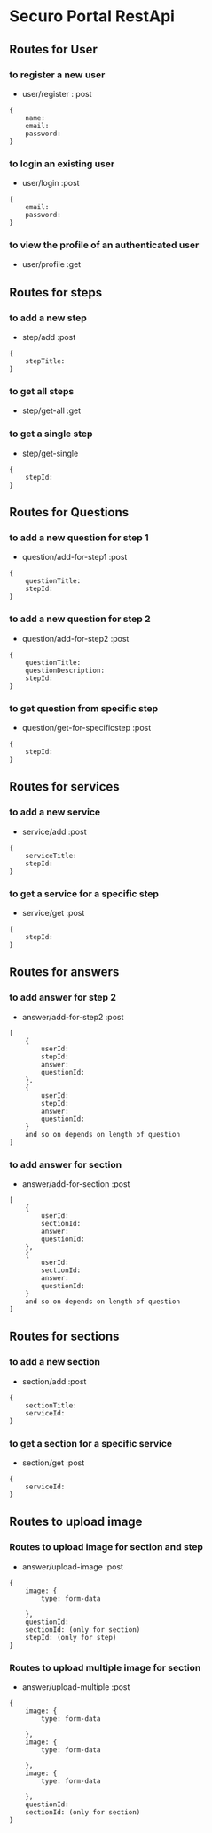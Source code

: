 # Securo Portal RestApi

## Routes for User

### to register a new user

- user/register : post

```
{
    name:
    email:
    password:
}
```

### to login an existing user

- user/login :post

```
{
    email:
    password:
}
```

### to view the profile of an authenticated user

- user/profile :get

## Routes for steps

### to add a new step

- step/add :post

```
{
    stepTitle:
}
```

### to get all steps

- step/get-all :get

### to get a single step

- step/get-single

```
{
    stepId:
}
```

## Routes for Questions

### to add a new question for step 1

- question/add-for-step1 :post

```
{
    questionTitle:
    stepId:
}
```

### to add a new question for step 2

- question/add-for-step2 :post

```
{
    questionTitle:
    questionDescription:
    stepId:
}
```

### to get question from specific step

- question/get-for-specificstep :post

```
{
    stepId:
}
```

## Routes for services

### to add a new service

- service/add :post

```
{
    serviceTitle:
    stepId:
}
```

### to get a service for a specific step

- service/get :post

```
{
    stepId:
}
```

## Routes for answers

### to add answer for step 2

- answer/add-for-step2 :post

```
[
    {
        userId:
        stepId:
        answer:
        questionId:
    },
    {
        userId:
        stepId:
        answer:
        questionId:
    }
    and so on depends on length of question
]
```

### to add answer for section

- answer/add-for-section :post

```
[
    {
        userId:
        sectionId:
        answer:
        questionId:
    },
    {
        userId:
        sectionId:
        answer:
        questionId:
    }
    and so on depends on length of question
]
```

## Routes for sections

### to add a new section

- section/add :post

```
{
    sectionTitle:
    serviceId:
}
```

### to get a section for a specific service

- section/get :post

```
{
    serviceId:
}
```

## Routes to upload image

### Routes to upload image for section and step

- answer/upload-image :post

```
{
    image: {
        type: form-data

    },
    questionId:
    sectionId: (only for section)
    stepId: (only for step)
}
```
### Routes to upload multiple image for section

- answer/upload-multiple :post

```
{
    image: {
        type: form-data

    },
    image: {
        type: form-data

    },
    image: {
        type: form-data

    },
    questionId:
    sectionId: (only for section)
}
```
